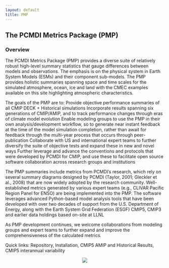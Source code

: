 ```yaml
---
layout: default
title: PMP
---
```


## The PCMDI Metrics Package (PMP)

### Overview

The PCMDI Metrics Package (PMP) provides a diverse suite of relatively robust high-level summary statistics that gauge differences between models and observations. The emphasis is on the physical system in Earth System Models (ESMs) and their component sub-models. The PMP provides holistic summaries spanning space and time scales for the simulated atmosphere, ocean, ice and land with the CMEC examples available on this site highlighting atmospheric characteristics.

The goals of the PMP are to:
Provide objective performance summaries of all CMIP DECK + Historical simulations
Incorporate results spanning six generations of CMIP/AMIP, and to track performance changes through eras of climate model evolution
Enable modeling groups to use the PMP in their own analysis/development workflow, so to generate near instant feedback at the time of the model simulation completion, rather than await for feedback through the multi-year process that occurs through peer- publication
Collaborate with US and international expert teams to further diversify the suite of objective tests and expand these in new and novel ways
Further leverage and advance the conventions and protocols that were developed by PCMDI for CMIP, and use these to facilitate open source software collaboration across research groups and institutions
 
The PMP summaries include metrics from PCMDI’s research, which rely on several summary diagrams designed by PCMDI (Taylor, 2001; Gleckler et al., 2008) that are now widely adopted by the research community.  Well-established metrics generated by various expert teams (e.g., CLIVAR Pacific Region Panel for ENSO) are being implemented into the PMP. The software leverages advanced Python-based model analysis tools that have been developed with over two decades of support from the U.S. Department of Energy, along with the Earth System Grid Federation (ESGF) CMIP5, CMIP3 and earlier data holdings based on-site at LLNL

As PMP development continues, we welcome collaborations from modeling groups and expert teams to further expand and improve the comprehensiveness of the calculated metrics.

Quick links: Repository, Installation, CMIP5 AMIP and Historical Results, CMIP5 interannual variability

</p>
<center>
<a border="0" href="pmp.html"><img src="{{site.baseurl}}/assets/images/PMP_EOS.png"></a>
</center>
<br>
